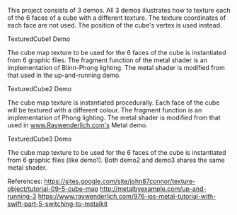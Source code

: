 This project consists of 3 demos. All 3 demos illustrates how to texture each of the 6 faces of a cube with a different texture. The texture coordinates of each face are not used. The position of the cube's vertex is used instead.

TexturedCube1 Demo

The cube map texture to be used for the 6 faces of the cube is instantiated from 6 graphic files. The fragment function of the metal shader is an implementation of Blinn-Phong lighting. The metal shader is modified from that used in the up-and-running demo. 

TexturedCube2 Demo

The cube map texture is instantiated procedurally. Each face of the cube will be textured with a different colour. The fragment function is an implementation of Phong lighting. The metal shader is modified from that used in www.Raywenderlich.com's Metal demo.

TexturedCube3 Demo

The cube map texture to be used for the 6 faces of the cube is instantiated from 6 graphic files (like demo1). Both demo2 and demo3 shares the same metal shader.


References:
https://sites.google.com/site/john87connor/texture-object/tutorial-09-5-cube-map
http://metalbyexample.com/up-and-running-3
https://www.raywenderlich.com/976-ios-metal-tutorial-with-swift-part-5-switching-to-metalkit
